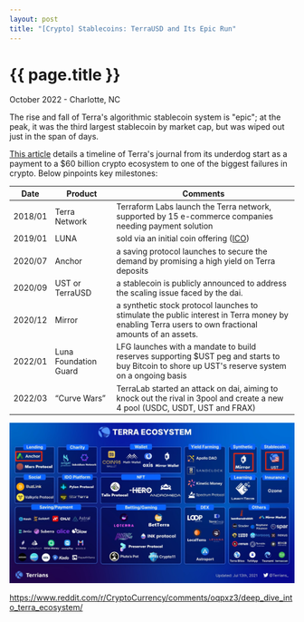 ```yaml
---
layout: post
title: "[Crypto] Stablecoins: TerraUSD and Its Epic Run"
---
```


{{ page.title }}
================

<p class="meta">October 2022 - Charlotte, NC</p>

The rise and fall of Terra's algorithmic stablecoin system is "epic"; at the peak, it was the third largest stablecoin by market cap, but was wiped out just in the span of days.

[This article](https://www.coindesk.com/learn/the-fall-of-terra-a-timeline-of-the-meteoric-rise-and-crash-of-ust-and-luna/) details a timeline of Terra's journal from its underdog start as a payment to a $60 billion crypto ecosystem to one of the biggest failures in crypto. Below pinpoints key milestones:


| Date | Product | Comments|
|------ |---------|---------|
|2018/01|  Terra Network | Terraform Labs launch the Terra network, supported by 15 e-commerce companies needing payment solution|
|2019/01|  LUNA| sold via an initial coin offering ([ICO](https://en.wikipedia.org/wiki/Initial_coin_offering))|
|2020/07|  Anchor| a saving protocol launches to secure the demand by promising a high yield on Terra deposits|
|2020/09|  UST or TerraUSD| a stablecoin is publicly announced to address the scaling issue faced by the dai.|
|2020/12|  Mirror | a synthetic stock protocol launches to stimulate the public interest in Terra money by enabling Terra users to own fractional amounts of an assets.|
|2022/01| Luna Foundation Guard | LFG launches with a mandate to build reserves supporting $UST peg and starts to buy Bitcoin to shore up UST's reserve system on a ongoing basis|
|2022/03| “Curve Wars”| TerraLab started an attack on dai, aiming to knock out the rival in 3pool and create a new 4 pool (USDC, USDT, UST and FRAX)|

<p align="center">
<a href="">
  <img src="/images/posts_2022-10-01/terra_eco.jpeg">
</a>
</p>

https://www.reddit.com/r/CryptoCurrency/comments/oqpxz3/deep_dive_into_terra_ecosystem/
